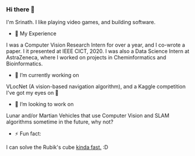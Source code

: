 ### Hi there 👋

I'm Srinath. I like playing video games, and building software.

- 🌱 My Experience 

I was a Computer Vision Research Intern for over a year, and I co-wrote a paper. I it presented at IEEE CICT, 2020. I was also a Data Science Intern at AstraZeneca, where I worked on projects in Cheminformatics and Bioinformatics.

- 🔭 I’m currently working on 

VLocNet (A vision-based navigation algorithm), and a Kaggle competition I've got my eyes on :eyes:	

- 👯 I’m looking to work on 

Lunar and/or Martian Vehicles that use Computer Vision and SLAM algorithms sometime in the future, why not?

- ⚡ Fun fact: 

I can solve the Rubik's cube [kinda fast.](https://www.worldcubeassociation.org/persons/2015SRIN10) :D

<!--
**srinathvrao/srinathvrao** is a ✨ _special_ ✨ repository because its `README.md` (this file) appears on your GitHub profile.

Here are some ideas to get you started:

- 🔭 I’m currently working on ...
- 🌱 I’m currently learning ...
- 👯 I’m looking to collaborate on ...
- 🤔 I’m looking for help with ...
- 💬 Ask me about ...
- 📫 How to reach me: ...
- 😄 Pronouns: ...
- ⚡ Fun fact: ...
-->

